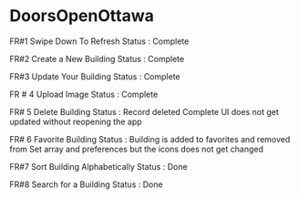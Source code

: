 # DoorsOpenOttawa
FR#1 Swipe Down To Refresh
  Status : Complete
  
FR#2 Create a New Building
  Status : Complete
  
FR#3 Update Your Building
  Status : Complete
  
FR # 4 Upload Image
  Status : Complete
  
FR# 5 Delete Building 
    Status : Record deleted Complete
    UI does not get updated without reopening the app
    
FR# 6 Favorite Building
  Status : Building is added to favorites and removed from Set<String> array and preferences but the icons does not get changed
  
FR#7 Sort Building Alphabetically 
  Status : Done
  
FR#8 Search for a Building
  Status : Done
